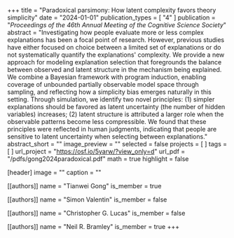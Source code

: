+++
title = "Paradoxical parsimony: How latent complexity favors theory simplicity"
date = "2024-01-01"
publication_types = [ "4" ]
publication = "_Proceedings of the 46th Annual Meeting of the Cognitive Science Society_"
abstract = "Investigating how people evaluate more or less complex explanations has been a focal point of research. However, previous studies have either focused on choice between a limited set of explanations or do not systematically quantify the explanations' complexity. We provide a new approach for modeling explanation selection that foregrounds the balance between observed and latent structure in the mechanism being explained. We combine a Bayesian framework with program induction, enabling coverage of unbounded partially observable model space through sampling, and reflecting how a simplicity bias emerges naturally in this setting. Through simulation, we identify two novel principles: (1) simpler explanations should be favored as latent uncertainty (the number of hidden variables) increases; (2) latent structure is attributed a larger role when the observable patterns become less compressible. We found that these principles were reflected in human judgments, indicating that people are sensitive to latent uncertainty when selecting between explanations."
abstract_short = ""
image_preview = ""
selected = false
projects = [ ]
tags = [ ]
url_project = "https://osf.io/5yarw/?view_only=d"
url_pdf = "/pdfs/gong2024paradoxical.pdf"
math = true
highlight = false

[header]
image = ""
caption = ""

[[authors]]
name = "Tianwei Gong"
is_member = true

[[authors]]
name = "Simon Valentin"
is_member = false

[[authors]]
name = "Christopher G. Lucas"
is_member = false

[[authors]]
name = "Neil R. Bramley"
is_member = true
+++

